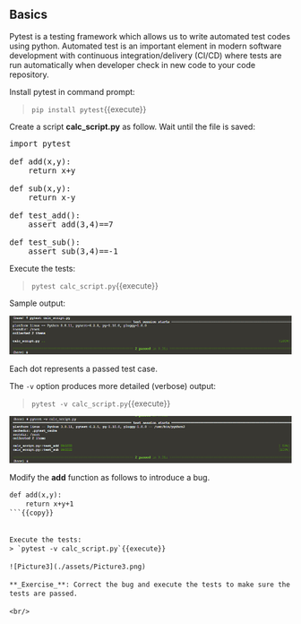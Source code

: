 ## Basics

Pytest is a testing framework which allows us to write automated test codes using python.  Automated test is an important element in modern software development with continuous integration/delivery (CI/CD) where tests are run automatically when developer check in new code to your code repository.

Install pytest in command prompt:
> `pip install pytest`{{execute}}

Create a script **calc_script.py** as follow. Wait until the file is saved:

<pre class="file" data-filename="calc_script.py" data-target="replace">
import pytest

def add(x,y):
    return x+y

def sub(x,y):
    return x-y

def test_add():
    assert add(3,4)==7

def test_sub():
    assert sub(3,4)==-1
</pre>

Execute the tests:
> `pytest calc_script.py`{{execute}}

Sample output:

![Picture1](./assets/Picture1.png)

Each dot represents a passed test case.

The `-v` option produces more detailed (verbose) output:
> `pytest -v calc_script.py`{{execute}}

![Picture2](./assets/Picture2.png)

Modify the **add** function as follows to introduce a bug.

```
def add(x,y):
    return x+y+1
```{{copy}}


Execute the tests:
> `pytest -v calc_script.py`{{execute}}

![Picture3](./assets/Picture3.png)

**_Exercise_**: Correct the bug and execute the tests to make sure the tests are passed.

<br/>
